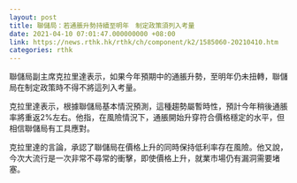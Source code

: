 ```yaml
---
layout: post
title: 聯儲局：若通脹升勢持續至明年　制定政策須列入考量
date: 2021-04-10 07:01:47.000000000 +08:00
link: https://news.rthk.hk/rthk/ch/component/k2/1585060-20210410.htm
categories: rthk
---
```


聯儲局副主席克拉里達表示，如果今年預期中的通脹升勢，至明年仍未扭轉，聯儲局在制定政策時不得不將這列入考量。

克拉里達表示，根據聯儲局基本情況預測，這種趨勢屬暫時性，預計今年稍後通脹率將重返2%左右。他指，在風險情況下，通脹開始升穿符合價格穩定的水平，但相信聯儲局有工具應對。

克拉里達的言論，承認了聯儲局在價格上升的同時保持低利率存在風險。他又說，今次大流行是一次非常不尋常的衝擊，即使價格上升，就業市場仍有漏洞需要堵塞。
